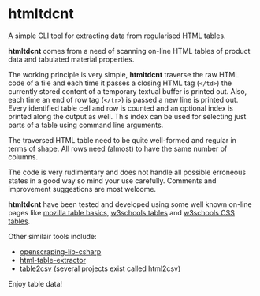 # htmltdcnt

A simple CLI tool for extracting data from regularised HTML tables.

**htmltdcnt** comes from a need of scanning on-line HTML tables of product data and tabulated material properties. 

The working principle is very simple, **htmltdcnt** traverse the raw HTML code of a file and each time it passes a closing HTML tag (`</td>`) the currently stored content of a temporary textual buffer is printed out. Also, each time an end of row tag (`</tr>`) is passed a new line is printed out. Every identified table cell and row is counted and an optional index is printed along the output as well. This index can be used for selecting just parts of a table using command line arguments.

The traversed HTML table need to be quite well-formed and regular in terms of shape. All rows need (almost) to have the same number of columns.

The code is very rudimentary and does not handle all possible erroneous states in a good way so mind your use carefully. Comments and improvement suggestions are most welcome.

**htmltdcnt** have been tested and developed using some well known on-line pages like [mozilla table basics](https://developer.mozilla.org/en-US/docs/Learn/HTML/Tables/Basics), [w3schools tables](https://www.w3schools.com/html/html_tables.asp) and [w3schools CSS tables](https://www.w3schools.com/css/css_table.asp).

Other similair tools include:
- [openscraping-lib-csharp](https://github.com/microsoft/openscraping-lib-csharp)
- [html-table-extractor](https://github.com/yuanxu-li/html-table-extractor)
- [table2csv](https://github.com/hernamesbarbara/table2csv) (several projects exist called html2csv)

Enjoy table data!

